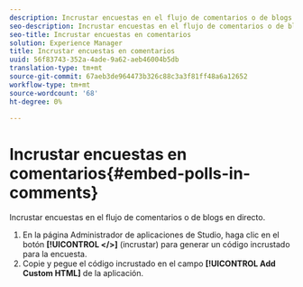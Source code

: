 ```yaml
---
description: Incrustar encuestas en el flujo de comentarios o de blogs en directo.
seo-description: Incrustar encuestas en el flujo de comentarios o de blogs en directo.
seo-title: Incrustar encuestas en comentarios
solution: Experience Manager
title: Incrustar encuestas en comentarios
uuid: 56f83743-352a-4ade-9a62-aeb46004b5db
translation-type: tm+mt
source-git-commit: 67aeb3de964473b326c88c3a3f81ff48a6a12652
workflow-type: tm+mt
source-wordcount: '68'
ht-degree: 0%

---
```



# Incrustar encuestas en comentarios{#embed-polls-in-comments}

Incrustar encuestas en el flujo de comentarios o de blogs en directo.

1. En la página Administrador de aplicaciones de Studio, haga clic en el botón **[!UICONTROL </>]** (incrustar) para generar un código incrustado para la encuesta.
1. Copie y pegue el código incrustado en el campo **[!UICONTROL Add Custom HTML]** de la aplicación.
